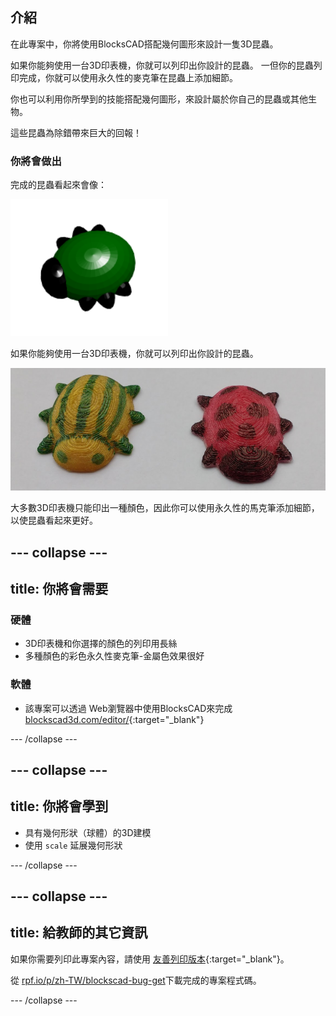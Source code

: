 ## 介紹

在此專案中，你將使用BlocksCAD搭配幾何圖形來設計一隻3D昆蟲。

如果你能夠使用一台3D印表機，你就可以列印出你設計的昆蟲。 一但你的昆蟲列印完成，你就可以使用永久性的麥克筆在昆蟲上添加細節。

你也可以利用你所學到的技能搭配幾何圖形，來設計屬於你自己的昆蟲或其他生物。

這些昆蟲為除錯帶來巨大的回報！

### 你將會做出

完成的昆蟲看起來會像：

![截圖](images/bug-complete.png)

如果你能夠使用一台3D印表機，你就可以列印出你設計的昆蟲。

![完成專案](images/bug-showcase.png)

大多數3D印表機只能印出一種顏色，因此你可以使用永久性的馬克筆添加細節，以使昆蟲看起來更好。

--- collapse ---
---
title: 你將會需要
---

### 硬體

+ 3D印表機和你選擇的顏色的列印用長絲
+ 多種顏色的彩色永久性麥克筆-金屬色效果很好

### 軟體

+ 該專案可以透過 Web瀏覽器中使用BlocksCAD來完成 [blockscad3d.com/editor/](https://www.blockscad3d.com/editor){:target="_blank"}

--- /collapse ---

--- collapse ---
---
title: 你將會學到
---

+ 具有幾何形狀（球體）的3D建模
+ 使用 `scale` 延展幾何形狀

--- /collapse ---

--- collapse ---
---
title: 給教師的其它資訊
---

如果你需要列印此專案內容，請使用 [友善列印版本](https://projects.raspberrypi.org/en/projects/blockscad-bug/print){:target="_blank"}。

從 [rpf.io/p/zh-TW/blockscad-bug-get](https://rpf.io/p/zh-TW/blockscad-bug-get)下載完成的專案程式碼。

--- /collapse ---
